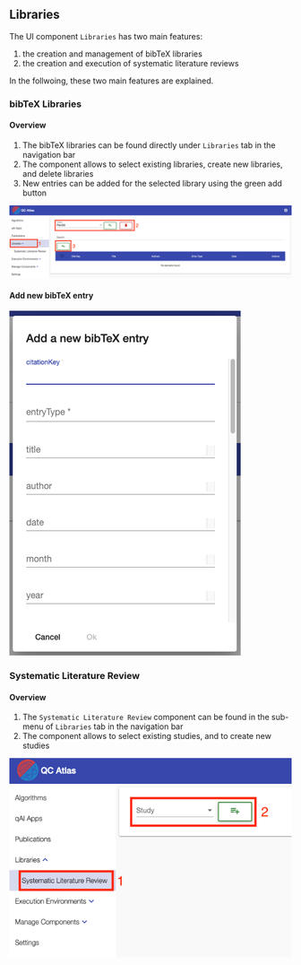 ## Libraries

The UI component `Libraries` has two main features:
    
1. the creation and management of bibTeX libraries
2. the creation and execution of systematic literature reviews

In the follwoing, these two main features are explained.

### bibTeX Libraries

#### Overview
1. The bibTeX libraries can be found directly under `Libraries` tab in the navigation bar
2. The component allows to select existing libraries, create new libraries, and delete libraries
3. New entries can be added for the selected library using the green add button

![alt text](../images/libraries/overview_library_ui.png "Overview Libraries")

#### Add new bibTeX entry

![alt text](../images/libraries/add_new_bibentry.png "Add new bibTeX entry")

### Systematic Literature Review

#### Overview
1. The `Systematic Literature Review` component can be found in the sub-menu of `Libraries` tab in the navigation bar
2. The component allows to select existing studies, and to create new studies

![alt text](../images/libraries/overview_slr.png "Overview SLR")